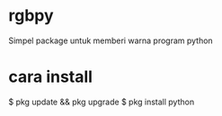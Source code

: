 # rgbpy
Simpel package untuk memberi warna program python
# cara install
$ pkg update && pkg upgrade
$ pkg install python
